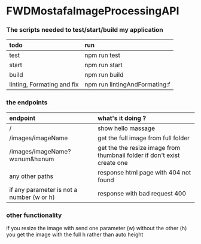 # FWDMostafaImageProcessingAPI

### The scripts needed to test/start/build my application

| todo                       | run                           |
| :------------------------- | :---------------------------- |
| test                       | npm run test                  |
| start                      | npm run start                 |
| build                      | npm run build                 |
| linting, Formating and fix | npm run lintingAndFormating:f |

### the endpoints

| endpoint                                  | what's it doing ?                                                        |
| :---------------------------------------- | :----------------------------------------------------------------------- |
| /                                         | show hello massage                                                       |
| /images/imageName                         | get the full image from full folder                                      |
| /images/imageName?w=num&h=num             | get the the resize image from thumbnail folder if don't exist create one |
| any other paths                           | response html page with 404 not found                                    |
| if any parameter is not a number (w or h) | response with bad request 400                                            |

### other functionality

if you resize the image with send one parameter (w) without the other (h) you get the image with the full h rather than auto height

